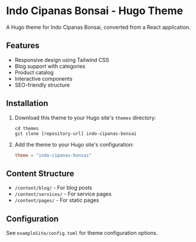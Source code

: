 
# Indo Cipanas Bonsai - Hugo Theme

A Hugo theme for Indo Cipanas Bonsai, converted from a React application.

## Features

- Responsive design using Tailwind CSS
- Blog support with categories
- Product catalog
- Interactive components
- SEO-friendly structure

## Installation

1. Download this theme to your Hugo site's `themes` directory:
   ```
   cd themes
   git clone [repository-url] indo-cipanas-bonsai
   ```

2. Add the theme to your Hugo site's configuration:
   ```toml
   theme = "indo-cipanas-bonsai"
   ```

## Content Structure

- `/content/blog/` - For blog posts
- `/content/services/` - For service pages
- `/content/pages/` - For static pages

## Configuration

See `exampleSite/config.toml` for theme configuration options.
